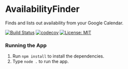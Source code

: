 # AvailabilityFinder
Finds and lists out availability from your Google Calendar.

[![Build Status](https://travis-ci.org/mattgd/AvailabilityFinder.svg?branch=master)](https://travis-ci.org/mattgd/AvailabilityFinder/)
[![codecov](https://codecov.io/gh/mattgd/AvailabilityFinder/branch/master/graph/badge.svg)](https://codecov.io/gh/mattgd/AvailabilityFinder)
[![License: MIT](https://img.shields.io/badge/License-MIT-yellow.svg)](https://opensource.org/licenses/MIT)

### Running the App
1. Run `npm install` to install the dependencies.
2. Type `node .` to run the app.
